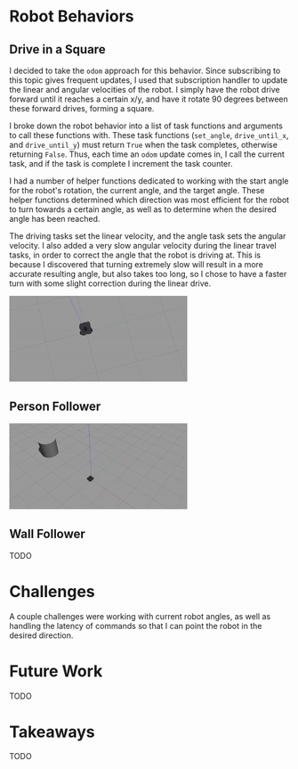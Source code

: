 # Robot Behaviors

## Drive in a Square

I decided to take the `odom` approach for this behavior. Since subscribing to this topic gives frequent updates, I used that subscription handler to update the linear and angular velocities of the robot. I simply have the robot drive forward until it reaches a certain x/y, and have it rotate 90 degrees between these forward drives, forming a square.

I broke down the robot behavior into a list of task functions and arguments to call these functions with. These task functions (`set_angle`, `drive_until_x`, and `drive_until_y`) must return `True` when the task completes, otherwise returning `False`. Thus, each time an `odom` update comes in, I call the current task, and if the task is complete I increment the task counter.

I had a number of helper functions dedicated to working with the start angle for the robot's rotation, the current angle, and the target angle. These helper functions determined which direction was most efficient for the robot to turn towards a certain angle, as well as to determine when the desired angle has been reached.

The driving tasks set the linear velocity, and the angle task sets the angular velocity. I also added a very slow angular velocity during the linear travel tasks, in order to correct the angle that the robot is driving at. This is because I discovered that turning extremely slow will result in a more accurate resulting angle, but also takes too long, so I chose to have a faster turn with some slight correction during the linear drive.

![Robot](https://github.com/Loonride/warmup_project/raw/main/gifs/drive_square.gif)

## Person Follower

![Robot](https://github.com/Loonride/warmup_project/raw/main/gifs/person_follower.gif)

## Wall Follower

TODO

# Challenges

A couple challenges were working with current robot angles, as well as handling the latency of commands so that I can point the robot in the desired direction.

# Future Work

TODO

# Takeaways

TODO
